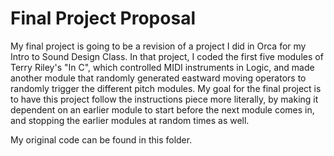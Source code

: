 # Final Project Proposal

My final project is going to be a revision of a project I did in Orca for my Intro to Sound Design Class. In that project, I coded the first five modules of Terry Riley's "In C", which controlled MIDI instruments in Logic, and made another module that randomly generated eastward moving operators to randomly trigger the different pitch modules. My goal for the final project is to have this project follow the instructions piece more literally, by making it dependent on an earlier module to start before the next module comes in, and stopping the earlier modules at random times as well. 

My original code can be found in this folder.